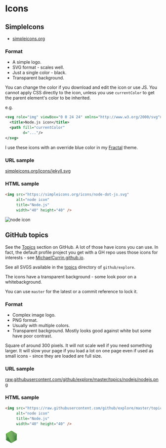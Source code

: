 # Icons


## SimpleIcons

- [simpleicons.org](https://simpleicons.org/)

### Format

- A simple logo.
- SVG format - scales well.
- Just a single color - black.
- Transparent background.

You can change the color if you download and edit the icon or use JS. You cannot apply CSS directly to the icon, unless you use `currentColor` to get the parent element's color to be inherited.

e.g.

```xml
<svg role="img" viewBox="0 0 24 24" xmlns="http://www.w3.org/2000/svg">
  <title>Node.js icon</title>
  <path fill="currentColor" 
        d="..."/>
</svg>
```

I use these icons with an override blue color in my [Fractal](https://github.com/MichaelCurrin/fractal) theme.

### URL sample

[simpleicons.org/icons/jekyll.svg](https://simpleicons.org/icons/jekyll.svg)

### HTML sample

```html
<img src="https://simpleicons.org/icons/node-dot-js.svg"      
     alt="node icon"
     title="Node.js"
     width="40" height="40" />
```

<img src="https://simpleicons.org/icons/node-dot-js.svg"      
     alt="node icon"
     title="Node.js"
     width="40" height="40" />
     

## GitHub topics

See the [Topics](https://github.com/topics/) section on GitHub. A lot of those have icons you can use. In fact, the default profile project you get with a GH repo uses those icons for interests - see [MichaelCurrin.github.io](https://michaelcurrin.github.io/).

See all SVGS available in the [topics](https://github.com/github/explore/tree/master/topics) directory of `github/explore`.

The icons have a transparent background - some look poor on a whitebackground.

You can use `master` for the latest or a commit reference to lock it.

### Format

- Complex image logo.
- PNG format.
- Usually with multiple colors.
- Transparent background. Mostly looks good against white but some have poor contrast.

Square of around 300 pixels. It will not scale well if you need something larger. It will slow your page if you load a lot on one page even if used as small icons - since they are loaded are full size.

### URL sample

[raw.githubusercontent.com/github/explore/master/topics/nodejs/nodejs.png](https://raw.githubusercontent.com/github/explore/master/topics/nodejs/nodejs.png)

### HTML sample

```html
<img src="https://raw.githubusercontent.com/github/explore/master/topics/nodejs/nodejs.png"
     alt="node icon"
     title="Node.js"
     width="40" height="40" />
```

<img src="https://raw.githubusercontent.com/github/explore/master/topics/nodejs/nodejs.png"
     alt="node icon"
     title="Node.js"
     width="40" height="40" />
